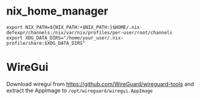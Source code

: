 # nix_home_manager

	export NIX_PATH=${NIX_PATH:+$NIX_PATH:}$HOME/.nix-defexpr/channels:/nix/var/nix/profiles/per-user/root/channels
	export XDG_DATA_DIRS="/home/your_user/.nix-profile/share:$XDG_DATA_DIRS"

# WireGui
Download wiregui from
https://github.com/WireGuard/wireguard-tools
and extract the AppImage to
```/opt/wireguard/wiregui.AppImage```
